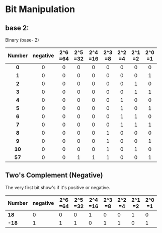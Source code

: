 # Bit Manipulation

## base 2:

Binary (base- 2)

| Number | negative | 2^6 <br> =64| 2^5 <br> =32| 2^4 <br> =16| 2^3 <br> =8| 2^2 <br> =4| 2^1 <br> =2| 2^0 <br> =1|
|:---:|:---:|:---:|:---:|:---:|:---:|:---:|:---:|:---:|
| __0__ | 0 | 0 | 0 | 0 | 0 | 0 | 0 | 0 |
| __1__ | 0 | 0 | 0 | 0 | 0 | 0 | 0 | 1 |
| __2__ | 0 | 0 | 0 | 0 | 0 | 0 | 1 | 0 |
| __3__ | 0 | 0 | 0 | 0 | 0 | 0 | 1 | 1 |
| __4__ | 0 | 0 | 0 | 0 | 0 | 1 | 0 | 0 |
| __5__ | 0 | 0 | 0 | 0 | 0 | 1 | 0 | 1 |
| __6__ | 0 | 0 | 0 | 0 | 0 | 1 | 1 | 0 |
| __7__ | 0 | 0 | 0 | 0 | 0 | 1 | 1 | 1 |
| __8__ | 0 | 0 | 0 | 0 | 1 | 0 | 0 | 0 |
| __9__ | 0 | 0 | 0 | 0 | 1 | 0 | 0 | 1 |
| __10__ | 0 | 0 | 0 | 0 | 1 | 0 | 1 | 0 |
| __57__ | 0 | 0 | 1 | 1 | 1 | 0 | 0 | 1 |

## Two's Complement (Negative)

The very first bit show's if it's positive or negative.

| Number | negative | 2^6 <br> =64| 2^5 <br> =32| 2^4 <br> =16| 2^3 <br> =8| 2^2 <br> =4| 2^1 <br> =2| 2^0 <br> =1|
|---|---|---|---|---|---|---|---|---|
| __18__ | 0 | 0 | 0 | 1 | 0 | 0 | 1 | 0 |
| __-18__ | 1 | 1 | 1 | 0 | 1 | 1 | 0 | 1 |
